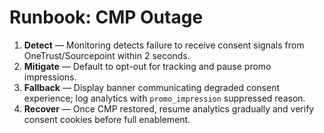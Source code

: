 # Runbook: CMP Outage

1. **Detect** — Monitoring detects failure to receive consent signals from OneTrust/Sourcepoint within 2 seconds.
2. **Mitigate** — Default to opt-out for tracking and pause promo impressions.
3. **Fallback** — Display banner communicating degraded consent experience; log analytics with `promo_impression` suppressed reason.
4. **Recover** — Once CMP restored, resume analytics gradually and verify consent cookies before full enablement.
